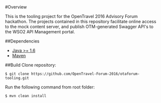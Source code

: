 #Overview

This is the tooling project for the OpenTravel 2016 Advisory Forum hackathon.  The projects
contained in this repository facilitate online access to the mock content server, and publish
OTM-generated Swagger API's to the WSO2 API Management portal.

##Dependencies
* [Java >= 1.6](http://www.oracle.com/technetwork/java/javase/downloads/index.html)
* [Maven](http://maven.apache.org/)


##Build
Clone repository:

```
$ git clone https://github.com/OpenTravel-Forum-2016/otaforum-tooling.git
```

Run the following command from root folder: 

```
$ mvn clean install
```
